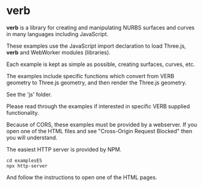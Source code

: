 # verb

<strong>verb</strong> is a library for creating and manipulating NURBS surfaces and curves in many languages including JavaScript.

These examples use the JavaScript import declaration to load Three.js, <strong>verb</strong> and WebWorker modules (libraries).

Each example is kept as simple as possible, creating surfaces, curves, etc.

The examples include specific functions which convert from VERB geometry to Three.js geometry,
and then render the Three.js geometry.

See the 'js' folder.

Please read through the examples if interested in specific VERB supplied functionality.

Because of CORS, these examples must be provided by a webserver. If you open one of the HTML files and see "Cross-Origin Request Blocked" then you will understand.

The easiest HTTP server is provided by NPM.

```
cd examplesES
npx http-server 
```

And follow the instructions to open one of the HTML pages.

